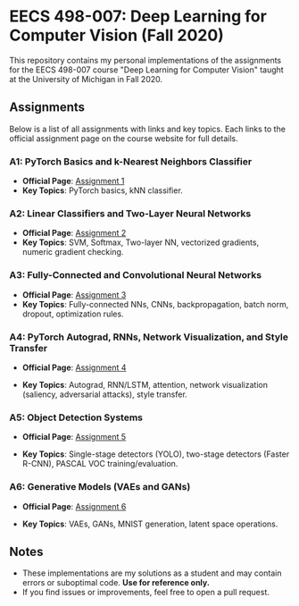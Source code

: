 # EECS 498-007: Deep Learning for Computer Vision (Fall 2020)

This repository contains my personal implementations of the assignments for the EECS 498-007 course "Deep Learning for Computer Vision" taught at the University of Michigan in Fall 2020.

## Assignments
Below is a list of all assignments with links and key topics. Each links to the official assignment page on the course website for full details.

### A1: PyTorch Basics and k-Nearest Neighbors Classifier
- **Official Page**: [Assignment 1](https://web.eecs.umich.edu/~justincj/teaching/eecs498/FA2020/assignment1.html)
- **Key Topics**: PyTorch basics, kNN classifier.

### A2: Linear Classifiers and Two-Layer Neural Networks
- **Official Page**: [Assignment 2](https://web.eecs.umich.edu/~justincj/teaching/eecs498/FA2020/assignment2.html)
- **Key Topics**: SVM, Softmax, Two-layer NN, vectorized gradients, numeric gradient checking.

### A3: Fully-Connected and Convolutional Neural Networks
- **Official Page**: [Assignment 3](https://web.eecs.umich.edu/~justincj/teaching/eecs498/FA2020/assignment3.html)
- **Key Topics**: Fully-connected NNs, CNNs, backpropagation, batch norm, dropout, optimization rules.


### A4: PyTorch Autograd, RNNs, Network Visualization, and Style Transfer
- **Official Page**: [Assignment 4](https://web.eecs.umich.edu/~justincj/teaching/eecs498/FA2020/assignment4.html)

- **Key Topics**: Autograd, RNN/LSTM, attention, network visualization (saliency, adversarial attacks), style transfer.

### A5: Object Detection Systems
- **Official Page**: [Assignment 5](https://web.eecs.umich.edu/~justincj/teaching/eecs498/FA2020/assignment5.html)

- **Key Topics**: Single-stage detectors (YOLO), two-stage detectors (Faster R-CNN), PASCAL VOC training/evaluation.

### A6: Generative Models (VAEs and GANs)
- **Official Page**: [Assignment 6](https://web.eecs.umich.edu/~justincj/teaching/eecs498/FA2020/assignment6.html)

- **Key Topics**: VAEs, GANs, MNIST generation, latent space operations.


## Notes
- These implementations are my solutions as a student and may contain errors or suboptimal code. **Use for reference only.**
- If you find issues or improvements, feel free to open a pull request.
